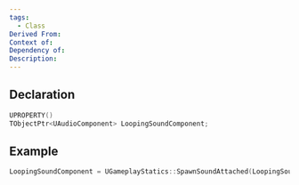 ```yaml
---
tags:
  - Class
Derived From: 
Context of: 
Dependency of: 
Description:
---
```


## Declaration

```cpp
UPROPERTY()
TObjectPtr<UAudioComponent> LoopingSoundComponent;
```

## Example

```cpp
LoopingSoundComponent = UGameplayStatics::SpawnSoundAttached(LoopingSound, GetRootComponent());
```